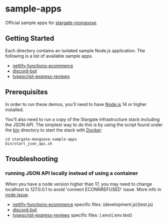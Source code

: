 # sample-apps

Official sample apps for [stargate-mongoose](https://npmjs.com/package/stargate-mongoose).

## Getting Started

Each directory contains an isolated sample Node.js application.
The following is a list of available sample apps.

* [netlify-functions-ecommerce](netlify-functions-ecommerce)
* [discord-bot](discord-bot)
* [typescript-express-reviews](typescript-express-reviews)

## Prerequisites

In order to run these demos, you'll need to have [Node.js](https://nodejs.org) 14 or higher installed. 

You'll also need to run a copy of the Stargate infrastructure stack including the JSON API. 
The simplest way to do this is by using the script found under the [bin](bin) directory 
to start the stack with [Docker](https://docker.com):

```
cd stargate-mongoose-sample-apps 
bin/start_json_api.sh
```

## Troubleshooting

### running JSON API locally instead of using a container

When you have a node version higher than 17, you may need to change localhost to 127.0.0.1 to avoid 'connect ECONNREFUSED' issue. More info in [node issue](https://github.com/nodejs/node/issues/47785).
* [netlify-functions-ecommerce](netlify-functions-ecommerce/.config)  specific files: (development.js)(test.js)
* [discord-bot](discord-bot/.env.example)
* [typescript-express-reviews](typescript-express-reviews) specific files: (.env)(.env.test)

